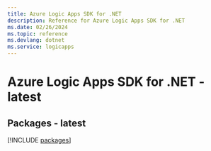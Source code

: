 ```yaml
---
title: Azure Logic Apps SDK for .NET
description: Reference for Azure Logic Apps SDK for .NET
ms.date: 02/26/2024
ms.topic: reference
ms.devlang: dotnet
ms.service: logicapps
---
```

# Azure Logic Apps SDK for .NET - latest
## Packages - latest
[!INCLUDE [packages](logic-apps-index.md)]